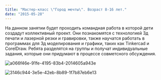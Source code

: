 ```yaml
---
title: "Мастер-класс \"Город мечты\". Возраст 8-16 лет."
date: "2015-05-28"
---
```


На данном занятии будет проходить командная работа в которой дети создадут коллективный проект. Они познакомятся с технологией 3д печати и лазерной резки и гравировки, также научатся работать в программах для 3д моделирования и графики, таких как Tinkercad и CorelDraw. Ребята разделятся на группы и получат индивидуальные задания, которые они придумают в процессе совметсного обсуждения.

![a066f46e-91fe-4195-83b4-2014605a943e](https://ucare.timepad.ru/a066f46e-91fe-4195-83b4-2014605a943e/)

![3146c944-3e5e-42eb-8b89-1f7b87eb6e13](https://ucare.timepad.ru/3146c944-3e5e-42eb-8b89-1f7b87eb6e13/)
